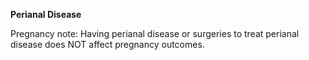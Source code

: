 **Perianal Disease**

Pregnancy note: Having perianal disease or surgeries to treat perianal disease does NOT affect pregnancy outcomes.
